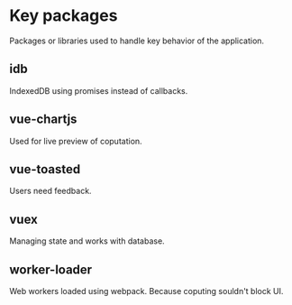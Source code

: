 # Key packages
Packages or libraries used to handle key behavior of the application.

## idb
IndexedDB using promises instead of callbacks.

## vue-chartjs
Used for live preview of coputation.

## vue-toasted
Users need feedback.

## vuex
Managing state and works with database.

## worker-loader
Web workers loaded using webpack. Because coputing souldn't block UI.

